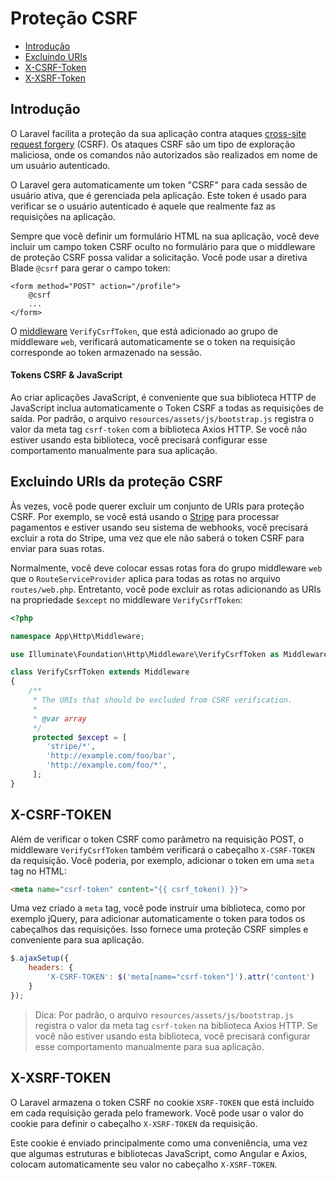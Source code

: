 # Proteção CSRF

- [Introdução](#csrf-introduction)
- [Excluindo URIs](#csrf-excluding-uris)
- [X-CSRF-Token](#csrf-x-csrf-token)
- [X-XSRF-Token](#csrf-x-xsrf-token)

<a name="csrf-introduction"></a>
## Introdução

O Laravel facilita a proteção da sua aplicação contra ataques [cross-site request forgery](https://en.wikipedia.org/wiki/Cross-site_request_forgery) (CSRF). Os ataques CSRF são um tipo de exploração maliciosa, onde os comandos não autorizados são realizados em nome de um usuário autenticado.

O Laravel gera automaticamente um token "CSRF" para cada sessão de usuário ativa, que é gerenciada pela aplicação. Este token é usado para verificar se o usuário autenticado é aquele que realmente faz as requisições na aplicação.

Sempre que você definir um formulário HTML na sua aplicação, você deve incluir um campo token CSRF oculto no formulário para que o middleware de proteção CSRF possa validar a solicitação. Você pode usar a diretiva Blade `@csrf` para gerar o campo token:

    <form method="POST" action="/profile">
        @csrf
        ...
    </form>

O [middleware](/docs/{{version}}/middleware) `VerifyCsrfToken`, que está adicionado ao grupo de middleware `web`, verificará automaticamente se o token na requisição corresponde ao token armazenado na sessão.

#### Tokens CSRF & JavaScript

Ao criar aplicações JavaScript, é conveniente que sua biblioteca HTTP de JavaScript inclua automaticamente o Token CSRF a todas as requisições de saída. Por padrão, o arquivo `resources/assets/js/bootstrap.js` registra o valor da meta tag `csrf-token` com a biblioteca Axios HTTP. Se você não estiver usando esta biblioteca, você precisará configurar esse comportamento manualmente para sua aplicação.

<a name="csrf-excluding-uris"></a>
## Excluindo URIs da proteção CSRF

Às vezes, você pode querer excluir um conjunto de URIs para proteção CSRF. Por exemplo, se você está usando o [Stripe](https://stripe.com) para processar pagamentos e estiver usando seu sistema de webhooks, você precisará excluir a rota do Stripe, uma vez que ele não saberá o token CSRF para enviar para suas rotas.

Normalmente, você deve colocar essas rotas fora do grupo middleware `web` que o `RouteServiceProvider` aplica para todas as rotas no arquivo `routes/web.php`. Entretanto, você pode excluir as rotas adicionando as URIs na propriedade `$except` no middleware `VerifyCsrfToken`:

```php
<?php

namespace App\Http\Middleware;

use Illuminate\Foundation\Http\Middleware\VerifyCsrfToken as Middleware;

class VerifyCsrfToken extends Middleware
{
    /**
     * The URIs that should be excluded from CSRF verification.
     *
     * @var array
     */
     protected $except = [
        'stripe/*',
        'http://example.com/foo/bar',
        'http://example.com/foo/*',
     ];
}
```
<a name="csrf-x-csrf-token"></a>
## X-CSRF-TOKEN

Além de verificar o token CSRF como parâmetro na requisição POST, o middleware `VerifyCsrfToken` também verificará o cabeçalho `X-CSRF-TOKEN` da requisição. Você poderia, por exemplo, adicionar o token em uma `meta` tag no HTML:

```html
<meta name="csrf-token" content="{{ csrf_token() }}">
```

Uma vez criado a `meta` tag, você pode instruir uma biblioteca, como por exemplo jQuery, para adicionar automaticamente o token para todos os cabeçalhos das requisições. Isso fornece uma proteção CSRF simples e conveniente para sua aplicação.

```js
$.ajaxSetup({
    headers: {
        'X-CSRF-TOKEN': $('meta[name="csrf-token"]').attr('content')
    }
});
```

> Dica: Por padrão, o arquivo `resources/assets/js/bootstrap.js` registra o valor da meta tag `csrf-token` na biblioteca Axios HTTP. Se você não estiver usando esta biblioteca, você precisará configurar esse comportamento manualmente para sua aplicação.

<a name="csrf-x-xsrf-token"></a>
## X-XSRF-TOKEN

O Laravel armazena o token CSRF no cookie `XSRF-TOKEN` que está incluído em cada requisição gerada pelo framework. Você pode usar o valor do cookie para definir o cabeçalho `X-XSRF-TOKEN` da requisição.

Este cookie é enviado principalmente como uma conveniência, uma vez que algumas estruturas e bibliotecas JavaScript, como Angular e Axios, colocam automaticamente seu valor no cabeçalho `X-XSRF-TOKEN`.
